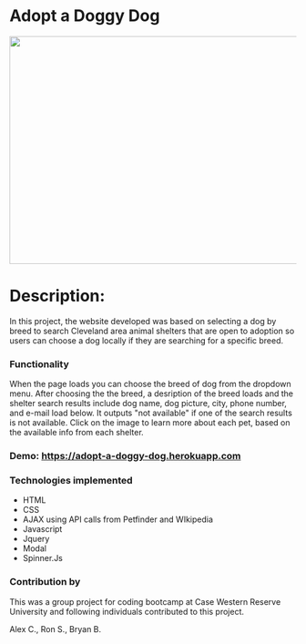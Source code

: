 # Adopt a Doggy Dog
<p align="center">
<img width="750" height="400" src="https://user-images.githubusercontent.com/31428973/61819931-035c1c00-ae22-11e9-8ac1-1abfcfd85f1f.gif">
</p>

# Description:

  In this project, the website developed was based on selecting a dog by breed to search Cleveland area animal shelters that are open to adoption so users can choose a dog locally if they are searching for a specific breed. 
  
  ### Functionality
  When the page loads you can choose the breed of dog from the dropdown menu. After choosing the the breed, a desription of the breed loads and the shelter search results include dog name, dog picture, city, phone number, and e-mail load below. It outputs "not available" if one of the search results is not available. Click on the image to learn more about each pet, based on the available info from each shelter. 

### Demo:  https://adopt-a-doggy-dog.herokuapp.com

### Technologies implemented
- HTML
- CSS
- AJAX using API calls from Petfinder and WIkipedia
- Javascript
- Jquery
- Modal
- Spinner.Js

### Contribution by
This was a group project for coding bootcamp at Case Western Reserve University and following individuals contributed to this project. 

Alex C., Ron S., Bryan B.
